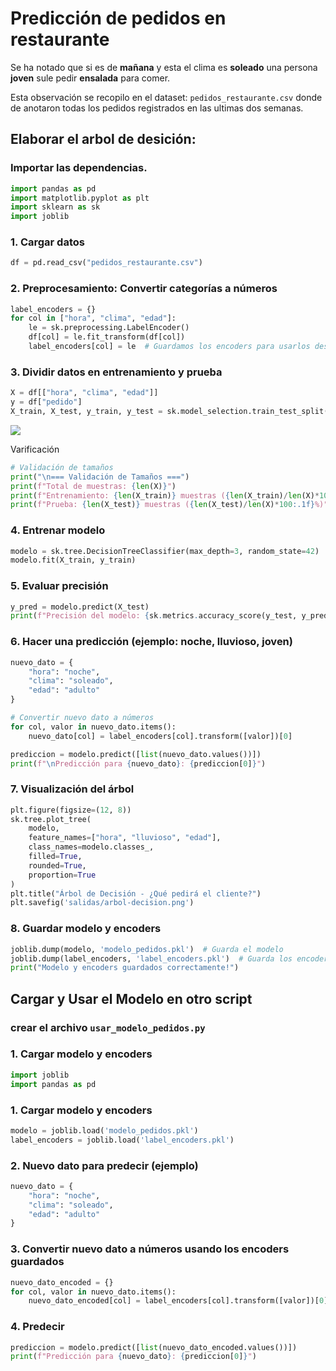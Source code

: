 # Predicción de pedidos en restaurante

Se ha notado que si es de **mañana** y esta el clima es **soleado** una persona **joven** sule pedir **ensalada** para comer.

Esta observación se recopilo en el dataset: `pedidos_restaurante.csv` donde de anotaron todas los pedidos registrados en las ultimas dos semanas.

## Elaborar el arbol de desición:

### Importar las dependencias.
```py
import pandas as pd
import matplotlib.pyplot as plt
import sklearn as sk
import joblib 
```
### 1. Cargar datos

```py
df = pd.read_csv("pedidos_restaurante.csv")
```

### 2. Preprocesamiento: Convertir categorías a números

```py
label_encoders = {}
for col in ["hora", "clima", "edad"]:
    le = sk.preprocessing.LabelEncoder()
    df[col] = le.fit_transform(df[col])
    label_encoders[col] = le  # Guardamos los encoders para usarlos después
```

### 3. Dividir datos en entrenamiento y prueba

```py
X = df[["hora", "clima", "edad"]]
y = df["pedido"]
X_train, X_test, y_train, y_test = sk.model_selection.train_test_split(X, y, test_size=0.2, random_state=42)
```

![](https://dhavalpatel2101992.wordpress.com/wp-content/uploads/2021/05/image-29.png)

Varificación
```py
# Validación de tamaños
print("\n=== Validación de Tamaños ===")
print(f"Total de muestras: {len(X)}")
print(f"Entrenamiento: {len(X_train)} muestras ({len(X_train)/len(X)*100:.1f}%)")
print(f"Prueba: {len(X_test)} muestras ({len(X_test)/len(X)*100:.1f}%)")
```


### 4. Entrenar modelo
```py
modelo = sk.tree.DecisionTreeClassifier(max_depth=3, random_state=42)
modelo.fit(X_train, y_train)
```

### 5. Evaluar precisión
```py
y_pred = modelo.predict(X_test)
print(f"Precisión del modelo: {sk.metrics.accuracy_score(y_test, y_pred):.2f}")
```

### 6. Hacer una predicción (ejemplo: noche, lluvioso, joven)
```py
nuevo_dato = {
    "hora": "noche",
    "clima": "soleado",
    "edad": "adulto"
}

# Convertir nuevo dato a números
for col, valor in nuevo_dato.items():
    nuevo_dato[col] = label_encoders[col].transform([valor])[0]

prediccion = modelo.predict([list(nuevo_dato.values())])
print(f"\nPredicción para {nuevo_dato}: {prediccion[0]}")
```

### 7. Visualización del árbol
```py
plt.figure(figsize=(12, 8))
sk.tree.plot_tree(
    modelo,
    feature_names=["hora", "lluvioso", "edad"],
    class_names=modelo.classes_,
    filled=True,
    rounded=True,
    proportion=True
)
plt.title("Árbol de Decisión - ¿Qué pedirá el cliente?")
plt.savefig('salidas/arbol-decision.png')
```

### 8. Guardar modelo y encoders
```py
joblib.dump(modelo, 'modelo_pedidos.pkl')  # Guarda el modelo
joblib.dump(label_encoders, 'label_encoders.pkl')  # Guarda los encoders
print("Modelo y encoders guardados correctamente!")
```

## Cargar y Usar el Modelo en otro script 

### crear el archivo `usar_modelo_pedidos.py`

### 1. Cargar modelo y encoders
```python
import joblib
import pandas as pd
```

### 1. Cargar modelo y encoders
```python
modelo = joblib.load('modelo_pedidos.pkl')
label_encoders = joblib.load('label_encoders.pkl')
```

### 2. Nuevo dato para predecir (ejemplo)
```python
nuevo_dato = {
    "hora": "noche",
    "clima": "soleado",
    "edad": "adulto"
}
```

### 3. Convertir nuevo dato a números usando los encoders guardados
```python
nuevo_dato_encoded = {}
for col, valor in nuevo_dato.items():
    nuevo_dato_encoded[col] = label_encoders[col].transform([valor])[0]
```

### 4. Predecir
```python
prediccion = modelo.predict([list(nuevo_dato_encoded.values())])
print(f"Predicción para {nuevo_dato}: {prediccion[0]}")
```